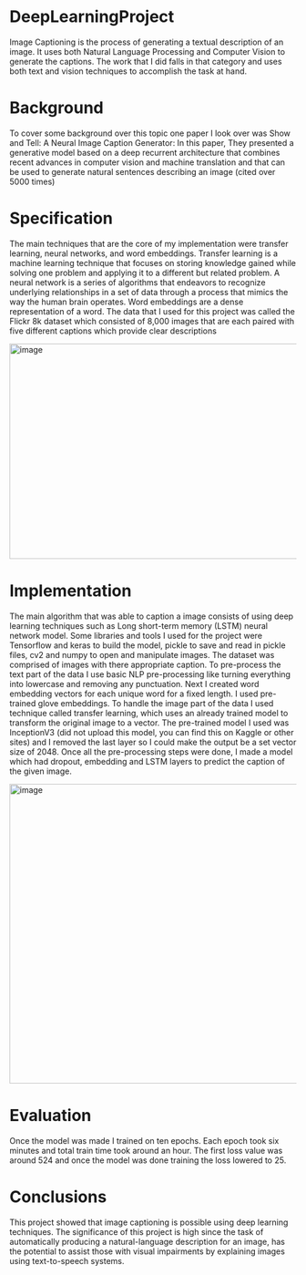 # DeepLearningProject
Image Captioning is the process of generating a textual description of an image. It uses both Natural  Language Processing and Computer Vision to generate the captions. The work that I did falls in  that category and uses both text and vision techniques to accomplish the task at hand.

# Background

To cover some background over this topic one paper I look over was Show and Tell: A Neural Image
 Caption Generator: In this paper, They presented a generative model based on a deep recurrent
 architecture that combines recent advances in computer vision and machine translation and that
 can be used to generate natural sentences describing an image (cited over 5000 times)

 
# Specification

 The main techniques that are the core of my implementation were transfer learning, neural networks,
 and word embeddings. Transfer learning is a machine learning technique that focuses on storing
 knowledge gained while solving one problem and applying it to a different but related problem. A
 neural network is a series of algorithms that endeavors to recognize underlying relationships in a set
 of data through a process that mimics the way the human brain operates. Word embeddings are a
 dense representation of a word. The data that I used for this project was called the Flickr 8k dataset
 which consisted of 8,000 images that are each paired with five different captions which provide clear
 descriptions

<img width="1800" height="378" alt="image" src="https://github.com/user-attachments/assets/416bcdcd-8ced-4a5f-9f5d-61c96b3e02a2" />


 # Implementation


  The main algorithm that was able to caption a image consists of using deep learning techniques
 such as Long short-term memory (LSTM) neural network model. Some libraries and tools I used
 for the project were Tensorflow and keras to build the model, pickle to save and read in pickle files,
 cv2 and numpy to open and manipulate images. The dataset was comprised of images with there
 appropriate caption. To pre-process the text part of the data I use basic NLP pre-processing like
turning everything into lowercase and removing any punctuation. Next I created word embedding
 vectors for each unique word for a fixed length. I used pre-trained glove embeddings. To handle
 the image part of the data I used technique called transfer learning, which uses an already trained
 model to transform the original image to a vector. The pre-trained model I used was InceptionV3 (did not upload this model, you can find this on Kaggle or other sites)
 and I removed the last layer so I could make the output be a set vector size of 2048. Once all the
 pre-processing steps were done, I made a model which had dropout, embedding and LSTM layers to
 predict the caption of the given image.

<img width="1039" height="526" alt="image" src="https://github.com/user-attachments/assets/01ce6c55-b39c-4dfd-9132-13409381e31a" />


 # Evaluation
 Once the model was made I trained on ten epochs. Each epoch took six minutes and total train time
 took around an hour. The first loss value was around 524 and once the model was done training
 the loss lowered to 25.

 
 # Conclusions
 This project showed that image captioning is possible using deep learning techniques. The significance
 of this project is high since the task of automatically producing a natural-language description for
 an image, has the potential to assist those with visual impairments by explaining images using
 text-to-speech systems.
